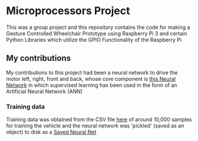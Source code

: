 # Microprocessors Project
This was a group project and this repository contains the code for making a Gesture Controlled Wheelchair Prototype 
using Raspberry Pi 3 and certain Python Libraries which utilize the GPIO Functionality of the Raspberry Pi
## My contributions
My contributions to this project had been a neural network to drive the motor left, right, front and back, whose core component is
[this Neural Network](https://github.com/Bharat123rox/microp/blob/master/neuralnet/MicroPNN.py)
in which supervised learning has been used in the form of an Artificial Neural Network (ANN)
### Training data
Training data was obtained from the CSV file [here](https://github.com/Bharat123rox/microp/blob/master/neuralnet/MicroPdata.csv) 
of around 10,000 samples for training the vehicle and the neural network was 'pickled' (saved as an object) to disk as a
[Saved Neural Net](https://github.com/Bharat123rox/microp/blob/master/neuralnet/finalnn.sav)

